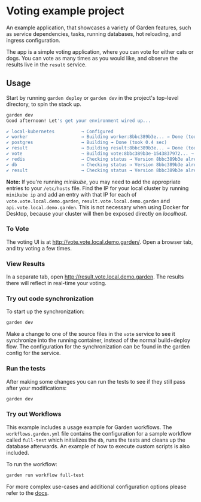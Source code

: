 # Voting example project

An example application, that showcases a variety of Garden features, such as service dependencies, tasks, running
databases, hot reloading, and ingress configuration.

The app is a simple voting application, where you can vote for either cats or dogs.
You can vote as many times as you would like, and observe the results live in the `result` service.

## Usage

Start by running `garden deploy` or `garden dev` in the project's top-level directory, to spin the stack up.

```sh
garden dev
Good afternoon! Let's get your environment wired up...

✔ local-kubernetes          → Configured
✔ worker                    → Building worker:8bbc389b3e... → Done (took 0.6 sec)
✔ postgres                  → Building → Done (took 0.4 sec)
✔ result                    → Building result:8bbc389b3e... → Done (took 0.5 sec)
✔ vote                      → Building vote:8bbc389b3e-1543837972... → Done (took 0.5 sec)
✔ redis                     → Checking status → Version 8bbc389b3e already deployed
✔ db                        → Checking status → Version 8bbc389b3e already deployed
✔ result                    → Checking status → Version 8bbc389b3e already deployed
```

**Note:** If you're running _minikube_, you may need to add the appropriate entries to your `/etc/hosts` file.
Find the IP for your local cluster by running `minikube ip` and add an entry with that IP for each of
`vote.vote.local.demo.garden`, `result.vote.local.demo.garden` and `api.vote.local.demo.garden`.
This is not necessary when using Docker for Desktop, because your cluster will then be exposed directly on _localhost_.

### To Vote

The voting UI is at http://vote.vote.local.demo.garden/. Open a browser tab, and try voting a few times.

### View Results

In a separate tab, open http://result.vote.local.demo.garden. The results there will reflect in real-time your voting.

### Try out code synchronization

To start up the synchronization:
```sh
garden dev
```

Make a change to one of the source files in the `vote` service to see it synchronize into the
running container, instead of the normal build+deploy flow. The configuration for the synchronization can be found in
the garden config for the service.

### Run the tests

After making some changes you can run the tests to see if they still pass after your modifications:
```sh
garden dev
```

### Try out Workflows

This example includes a usage example for Garden workflows. The `workflows.garden.yml` file contains the configuration for a sample workflow called `full-test` which initializes the `db`, runs the tests and cleans up the database afterwards. An example of how to execute custom scripts is also included.

To run the workflow:

```sh
garden run workflow full-test
```

For more complex use-cases and additional configuration options please refer to the [docs](https://docs.garden.io/v/acorn-0.12/using-garden/workflows).

